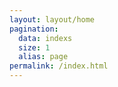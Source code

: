 ```yaml
---
layout: layout/home
pagination:
  data: indexs
  size: 1
  alias: page
permalink: /index.html
---
```


